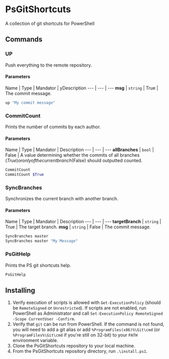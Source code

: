 # PsGitShortcuts
A collection of git shortcuts for PowerShell

## Commands

### UP
Push everything to the remote repository.
#### Parameters
Name | Type | Mandator | yDescription
--- | --- | ---
**msg** | `string` | True | The commit message.

```powershell
up "My commit message"
```

### CommitCount
Prints the number of commits by each author.
#### Parameters
Name | Type | Mandator | Description
--- | --- | ---
**allBranches** | `bool` | False | A value determining whether the commits of all branches ($True) or only of the current branch ($False) should outputted counted.

```powershell
CommitCount
CommitCount $True
```

### SyncBranches
Synchronizes the current branch with another branch.
#### Parameters
Name | Type | Mandator | Description
--- | --- | ---
**targetBranch** | `string` | True | The target branch.
**msg** | `string` | False | The commit message.

```powershell
SyncBranches master
SyncBranches master "My Message"
```

### PsGitHelp
Prints the PS git shortcuts help.

```powershell
PsGitHelp
```

## Installing 

1. Verify execution of scripts is allowed with `Get-ExecutionPolicy` (should be `RemoteSigned` or `Unrestricted`). If scripts are not enabled, run PowerShell as Administrator and call `Set-ExecutionPolicy RemoteSigned -Scope CurrentUser -Confirm`.
2. Verify that `git` can be run from PowerShell.
   If the command is not found, you will need to add a git alias or add `%ProgramFiles(x86)%\Git\cmd`
   (or `%ProgramFiles%\Git\cmd` if you're still on 32-bit) to your `PATH` environment variable.
3. Clone the PsGitShortcuts repository to your local machine.
4. From the PsGitShortcuts repository directory, run `.\install.ps1`. 